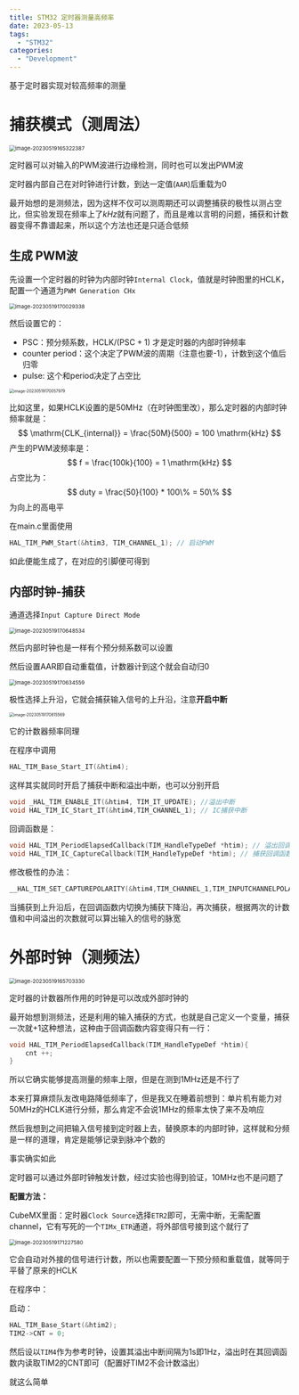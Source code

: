 ```yaml
---
title: STM32 定时器测量高频率
date: 2023-05-13
tags:
  - "STM32"
categories:
  - "Development"
---
```


基于定时器实现对较高频率的测量

<!--more-->

# 捕获模式（测周法）

<img src="https://cdn.jsdelivr.net/gh/zvictorliu/typoraPics@main/img/image-20230519165322387.png" alt="image-20230519165322387" style="zoom:67%;" />

定时器可以对输入的PWM波进行边缘检测，同时也可以发出PWM波

定时器内部自己在对时钟进行计数，到达一定值(`AAR`)后重载为0

最开始想的是测频法，因为这样不仅可以测周期还可以调整捕获的极性以测占空比，但实验发现在频率上了$kHz$就有问题了，而且是难以言明的问题，捕获和计数器变得不靠谱起来，所以这个方法也还是只适合低频

## 生成 PWM波

先设置一个定时器的时钟为内部时钟`Internal Clock`，值就是时钟图里的HCLK，配置一个通道为`PWM Generation CHx`

<img src="https://cdn.jsdelivr.net/gh/zvictorliu/typoraPics@main/img/image-20230519170029338.png" alt="image-20230519170029338" style="zoom:67%;" />

然后设置它的：

- PSC：预分频系数，$\mathrm{HCLK} / (\mathrm{PSC}+1)$ 才是定时器的内部时钟频率
- counter period：这个决定了PWM波的周期（注意也要-1），计数到这个值后归零
- pulse: 这个和period决定了占空比

<img src="https://cdn.jsdelivr.net/gh/zvictorliu/typoraPics@main/img/image-20230519170057979.png" alt="image-20230519170057979" style="zoom:50%;" />

比如这里，如果HCLK设置的是50MHz（在时钟图里改），那么定时器的内部时钟频率就是：
$$
\mathrm{CLK_{internal}} = \frac{50M}{500} = 100 \mathrm{kHz}
$$
产生的PWM波频率是：
$$
f = \frac{100k}{100} = 1 \mathrm{kHz}
$$
占空比为：
$$
duty = \frac{50}{100} * 100\% = 50\%
$$
为向上的高电平



在main.c里面使用

```c
HAL_TIM_PWM_Start(&htim3, TIM_CHANNEL_1); // 启动PWM
```

如此便能生成了，在对应的引脚便可得到

## 内部时钟-捕获

通道选择`Input Capture Direct Mode`

<img src="https://cdn.jsdelivr.net/gh/zvictorliu/typoraPics@main/img/image-20230519170648534.png" alt="image-20230519170648534" style="zoom:67%;" />

然后内部时钟也是一样有个预分频系数可以设置

然后设置AAR即自动重载值，计数器计到这个就会自动归0

<img src="https://cdn.jsdelivr.net/gh/zvictorliu/typoraPics@main/img/image-20230519170634559.png" alt="image-20230519170634559" style="zoom:67%;" />

极性选择上升沿，它就会捕获输入信号的上升沿，注意**开启中断**

<img src="https://cdn.jsdelivr.net/gh/zvictorliu/typoraPics@main/img/image-20230519170815569.png" alt="image-20230519170815569" style="zoom:50%;" />

它的计数器频率同理



在程序中调用

```c
HAL_TIM_Base_Start_IT(&htim4);
```

这样其实就同时开启了捕获中断和溢出中断，也可以分别开启

```c
void _HAL_TIM_ENABLE_IT(&htim4, TIM_IT_UPDATE); //溢出中断
void HAL_TIM_IC_Start_IT(&htim4,TIM_CHANNEL_1); // IC捕获中断
```

回调函数是：

```c
void HAL_TIM_PeriodElapsedCallback(TIM_HandleTypeDef *htim); // 溢出回调
void HAL_TIM_IC_CaptureCallback(TIM_HandleTypeDef *htim); // 捕获回调函数
```

修改极性的办法：

```c
__HAL_TIM_SET_CAPTUREPOLARITY(&htim4,TIM_CHANNEL_1,TIM_INPUTCHANNELPOLARITY_FALLING); //设置成下降沿触发
```



当捕获到上升沿后，在回调函数内切换为捕获下降沿，再次捕获，根据两次的计数值和中间溢出的次数就可以算出输入的信号的脉宽

# 外部时钟（测频法）

<img src="https://cdn.jsdelivr.net/gh/zvictorliu/typoraPics@main/img/image-20230519165703330.png" alt="image-20230519165703330" style="zoom:67%;" />

定时器的计数器所作用的时钟是可以改成外部时钟的

最开始想到测频法，还是利用的输入捕获的方式，也就是自己定义一个变量，捕获一次就+1这种想法，这种由于回调函数内容变得只有一行：

```c
void HAL_TIM_PeriodElapsedCallback(TIM_HandleTypeDef *htim){
    cnt ++;
}
```

所以它确实能够提高测量的频率上限，但是在测到1MHz还是不行了

本来打算麻烦队友改电路降低频率了，但是我又在睡着前想到：单片机有能力对50MHz的HCLK进行分频，那么肯定不会说1MHz的频率太快了来不及响应

然后我想到之间把输入信号接到定时器上去，替换原本的内部时钟，这样就和分频是一样的道理，肯定是能够记录到脉冲个数的

事实确实如此

定时器可以通过外部时钟触发计数，经过实验也得到验证，10MHz也不是问题了

**配置方法：**

CubeMX里面：定时器`Clock Source`选择`ETR2`即可，无需中断，无需配置channel，它有写死的一个`TIMx_ETR`通道，将外部信号接到这个就行了

<img src="https://cdn.jsdelivr.net/gh/zvictorliu/typoraPics@main/img/image-20230519171227580.png" alt="image-20230519171227580" style="zoom:67%;" />

它会自动对外接的信号进行计数，所以也需要配置一下预分频和重载值，就等同于平替了原来的HCLK



在程序中：

启动：

```c
HAL_TIM_Base_Start(&htim2);
TIM2->CNT = 0;
```

然后设以`TIM4`作为参考时钟，设置其溢出中断间隔为1s即1Hz，溢出时在其回调函数内读取TIM2的CNT即可（配置好TIM2不会计数溢出）

就这么简单